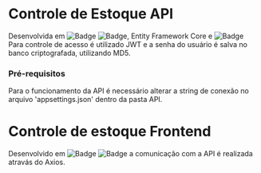 # Controle de Estoque API

Desenvolvida em ![Badge](https://img.shields.io/badge/.NET-5C2D91?style=for-the-badge&logo=.net&logoColor=white) ![Badge](https://img.shields.io/badge/C%23-239120?style=for-the-badge&logo=c-sharp&logoColor=white), Entity Framework Core e ![Badge](https://img.shields.io/badge/MySQL-00000F?style=for-the-badge&logo=mysql&logoColor=white)
Para controle de acesso é utilizado JWT e a senha do usuário é salva no banco criptografada, utilizando MD5.

### Pré-requisitos

Para o funcionamento da API é necessário alterar a string de conexão no arquivo 'appsettings.json' dentro da pasta API.

# Controle de estoque Frontend

Desenvolvido em ![Badge](https://img.shields.io/badge/React-20232A?style=for-the-badge&logo=react&logoColor=61DAFB) ![Badge](https://img.shields.io/badge/TypeScript-007ACC?style=for-the-badge&logo=typescript&logoColor=white) a comunicação com a API é realizada atravás do Axios.

